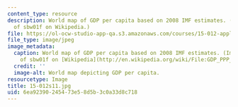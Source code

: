 ```yaml
---
content_type: resource
description: World map of GDP per capita based on 2008 IMF estimates. (Image courtesy
  of sbw01f on Wikipedia.)
file: https://ol-ocw-studio-app-qa.s3.amazonaws.com/courses/15-012-applied-macro-and-international-economics-spring-2011/6ea92390245473e58d5b3c0a33d8c718_15-012s11.jpg
file_type: image/jpeg
image_metadata:
  caption: World map of GDP per capita based on 2008 IMF estimates. (Image courtesy
    of sbw01f on [Wikipedia](http://en.wikipedia.org/wiki/File:GDP_PPP_Per_Capita_IMF_2008.png).)
  credit: ''
  image-alt: World map depicting GDP per capita.
resourcetype: Image
title: 15-012s11.jpg
uid: 6ea92390-2454-73e5-8d5b-3c0a33d8c718
---
```

